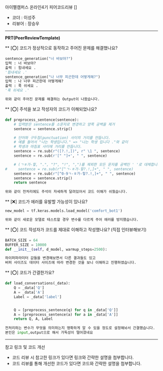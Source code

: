 아이펠캠퍼스 온라인4기 피어코드리뷰 []

- 코더 : 이성주
- 리뷰어 : 장승우

----------------------------------------------

**PRT(PeerReviewTemplate)**

** [⭕] 코드가 정상적으로 동작하고 주어진 문제를 해결했나요?   
```python
sentence_generation("너 바보야?")
입력 : 너 바보야?
출력 : 힘내세요 .
'힘내세요 .'
sentence_generation("나 너무 피곤한데 어떻게해?")
입력 : 나 너무 피곤한데 어떻게해?
출력 : 푹 쉬세요 .
'푹 쉬세요 .'

위와 같이 주어진 문제를 해결하는 Output이 나왔습니다.
```
** [⭕] 주석을 보고 작성자의 코드가 이해되었나요?
```python
def preprocess_sentence(sentence):
    # 입력받은 sentence를 소문자로 변경하고 양쪽 공백을 제거
    sentence = sentence.strip()

    # 단어와 구두점(punctuation) 사이의 거리를 만듭니다.
    # 예를 들어서 "나는 학생입니다." => "나는 학생 입니다 ."와 같이
    # 학생과 마침표 사이에 거리를 만듭니다.
    sentence = re.sub(r"([?.!,])", r" \1 ", sentence)
    sentence = re.sub(r'[" "]+', " ", sentence)

    # (ㄱㅎ가-힣, ".", "?", "!", ",")를 제외한 모든 문자를 공백인 ' '로 대체합니다.
#     sentence = re.sub(r"[^ㄱ-ㅎ가-힣?.!,]+", " ", sentence)
    sentence = re.sub(r"[^0-9ㄱ-ㅎ가-힣?.!,]+", " ", sentence)
    sentence = sentence.strip()
    return sentence
    
위와 같이 전처리에도 주석이 자세하게 달려있어서 코드 이해가 쉬웠습니다.
```
** [❌] 코드가 에러를 유발할 가능성이 있나요?
```python
new_model = tf.keras.models.load_model('comfort_bot1')

위와 같이 새로운 모델로 테스트할 경우 변수를 다르게 주어 에러를 방지했습니다.
```
** [⭕] 코드 작성자가 코드를 제대로 이해하고 작성했나요? (직접 인터뷰해보기)
```python
BATCH_SIZE = 64
BUFFER_SIZE = 10000
def __init__(self, d_model, warmup_steps=2500):

하이퍼파라미터 값들을 변경해보면서 다른 결과들도 있고 
버퍼 사이즈도 데이터 사이즈에 따라 변경한 것을 보니 이해하고 진행하였습니다.
```
** [⭕] 코드가 간결한가요?
```python
def load_conversations(_data):
    Q = _data['Q']
    A = _data['A']
    Label = _data['label']


    Q = [preprocess_sentence(q) for q in _data['Q']]
    A = [preprocess_sentence(a) for a in _data['A']]
    return Q, A, Label
    
전처리하는 변수가 무엇을 의미하는지 명확하게 알 수 있을 정도로 설정해놔서 간결했습니다.
본인은 input,output으로 해서 가독성이 떨어졌네요
```

----------------------------------------------

참고 링크 및 코드 개선
* 코드 리뷰 시 참고한 링크가 있다면 링크와 간략한 설명을 첨부합니다.
* 코드 리뷰를 통해 개선한 코드가 있다면 코드와 간략한 설명을 첨부합니다.
